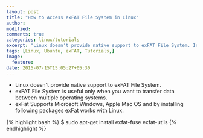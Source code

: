 ```yaml
---
layout: post
title: "How to Access exFAT File System in Linux"
author:
modified:
comments: true
categories: linux/tutorials
excerpt: "Linux doesn't provide native support to exFAT File System. In this tutorial I'll show you how to access the exFAT File System in Linux."
tags: [Linux, Ubuntu, exFAT, Tutorials,]
image:
  feature:
date: 2015-07-15T15:05:27+05:30
---
```


* Linux doesn't provide native support to exFAT File System.
* exFAT File System is useful only when you want to transfer data between multiple operating systems.
* exFat Supports Microsoft Windows, Apple Mac OS and by installing following packages exFat works with Linux.

{% highlight bash %}
$ sudo apt-get install exfat-fuse exfat-utils
{% endhighlight %}
